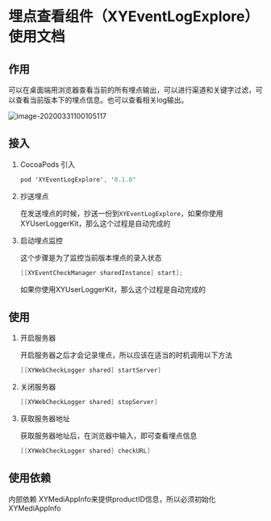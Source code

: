 # 埋点查看组件（XYEventLogExplore）使用文档

## 作用

可以在桌面端用浏览器查看当前的所有埋点输出，可以进行渠道和关键字过滤，可以查看当前版本下的埋点信息。也可以查看相关log输出。

![image-20200331100105117](https://tva1.sinaimg.cn/large/00831rSTly1gdcw1y1vzbj31eu0u0dxc.jpg)

## 接入

1. CocoaPods 引入

   ```objective-c
   pod 'XYEventLogExplore', '0.1.0'
   ```

2. 抄送埋点

   在发送埋点的时候，抄送一份到`XYEventLogExplore`，如果你使用XYUserLoggerKit，那么这个过程是自动完成的

3. 启动埋点监控

   这个步骤是为了监控当前版本埋点的录入状态

   ```objective-c
   [[XYEventCheckManager sharedInstance] start];
   ```

   如果你使用XYUserLoggerKit，那么这个过程是自动完成的

## 使用

1. 开启服务器

   开启服务器之后才会记录埋点，所以应该在适当的时机调用以下方法

   ```objective-c
   [[XYWebCheckLogger shared] startServer]
   ```

2. 关闭服务器

   ```objective-c
   [[XYWebCheckLogger shared] stopServer]
   ```

3. 获取服务器地址

   获取服务器地址后，在浏览器中输入，即可查看埋点信息

   ```objective-c
   [[XYWebCheckLogger shared] checkURL]
   ```



## 使用依赖

内部依赖 XYMediAppInfo来提供productID信息，所以必须初始化XYMediAppInfo
